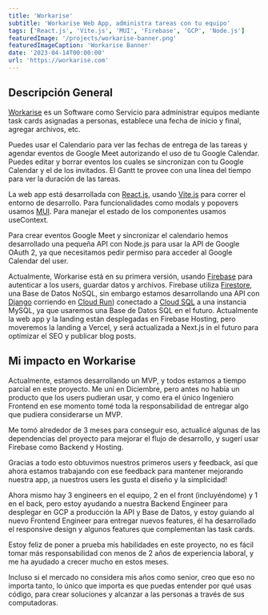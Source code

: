 ```yaml
---
title: 'Workarise'
subtitle: 'Workarise Web App, administra tareas con tu equipo'
tags: ['React.js', 'Vite.js', 'MUI', 'Firebase', 'GCP', 'Node.js']
featuredImage: '/projects/workarise-banner.png'
featuredImageCaption: 'Workarise Banner'
date: '2023-04-14T00:00:00'
url: 'https://workarise.com'
---
```


## Descripción General

[Workarise](https://workarise.com) es un Software como Servicio para administrar equipos mediante task cards asignadas a personas, establece una fecha de inicio y final, agregar archivos, etc.

Puedes usar el Calendario para ver las fechas de entrega de las tareas y agendar eventos de Google Meet autorizando el uso de tu Google Calendar. Puedes editar y borrar eventos los cuales se sincronizan con tu Google Calendar y el de los invitados. El Gantt te provee con una línea del tiempo para ver la duración de las tareas.

La web app está desarrollada con [React.js](https://react.dev/), usando [Vite.js](https://vitejs.dev/) para correr el entorno de desarrollo. Para funcionalidades como modals y popovers usamos [MUI](https://mui.com/). Para manejar el estado de los componentes usamos useContext.

Para crear eventos Google Meet y sincronizar el calendario hemos desarrollado una pequeña API con Node.js para usar la API de Google OAuth 2, ya que necesitamos pedir permiso para acceder al Google Calendar del user.

Actualmente, Workarise está en su primera versión, usando [Firebase](https://firebase.google.com/) para autenticar a los users, guardar datos y archivos. Firebase utiliza [Firestore](https://firebase.google.com/docs/firestore), una Base de Datos NoSQL, sin embargo estamos desarrollando una API con [Django](https://www.djangoproject.com/) corriendo en [Cloud Run](https://cloud.google.com/run)) conectado a [Cloud SQL](https://cloud.google.com/sql) a una instancia MySQL, ya que usaremos una Base de Datos SQL en el futuro. Actualmente la web app y la landing están desplegadas en Firebase Hosting, pero moveremos la landing a Vercel, y será actualizada a Next.js in el futuro para optimizar el SEO y publicar blog posts.

## Mi impacto en Workarise

Actualmente, estamos desarrollando un MVP, y todos estamos a tiempo parcial en este proyecto. Me uní en Diciembre, pero antes no había un producto que los users pudieran usar, y como era el único Ingeniero Frontend en ese momento tomé toda la responsabilidad de entregar algo que pudiera considerarse un MVP.

Me tomó alrededor de 3 meses para conseguir eso, actualicé algunas de las dependencias del proyecto para mejorar el flujo de desarrollo, y sugerí usar Firebase como Backend y Hosting.

Gracias a todo esto obtuvimos nuestros primeros users y feedback, así que ahora estamos trabajando con ese feedback para mantener mejorando nuestra app, ¡a nuestros users les gusta el diseño y la simplicidad!

Ahora mismo hay 3 engineers en el equipo, 2 en el front (incluyéndome) y 1 en el back, pero estoy ayudando a nuestra Backend Engineer para desplegar en GCP a producción la API y Base de Datos, y estoy guiando al nuevo Frontend Engineer para entregar nuevos features, él ha desarrollado el responsive design y algunos features que complementan las task cards.

Estoy feliz de poner a prueba mis habilidades en este proyecto, no es fácil tomar más responsabilidad con menos de 2 años de experiencia laboral, y me ha ayudado a crecer mucho en estos meses.

Incluso si el mercado no considera mis años como senior, creo que eso no importa tanto, lo único que importa es que puedas entender por qué usas código, para crear soluciones y alcanzar a las personas a través de sus computadoras.
